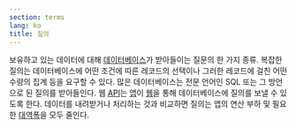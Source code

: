 ```yaml
---
section: terms
lang: ko
title: 질의
---
```


보유하고 있는 데이터에 대해 [데이터베이스](../database/)가 받아들이는 질문의 한 가지 종류. 복잡한 질의는 데이터베이스에 어떤 조건에 따른 레코드의 선택이나 그러한 레코드에 걸친 어떤 수량의 집계 등을 요구할 수 있다. 많은 데이터베이스는 전문 언어인 SQL 또는 그 방언으로 된 질의를 받아들인다. 웹 [API](../api/)는 [앱](../app-application/)이 [웹](../web/)을 통해 데이터베이스에 질의를 보낼 수 있도록 한다. 데이터를 내려받거나 처리하는 것과 비교하면 질의는 앱의 연산 부하 및 필요한 [대역폭](../bandwidth/)을 모두 줄인다.
